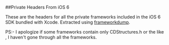 ##Private Headers From iOS 6

These are the headers for all the private frameworks included in the iOS 6 SDK bundled with Xcode. Extracted using <a href="https://github.com/caughtinflux/frameworkdump">frameworkdump</a>.

PS:- I apologize if some frameworks contain only CDStructures.h or the like , I haven't gone through all the frameworks.
